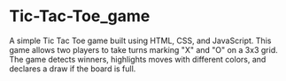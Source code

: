 # Tic-Tac-Toe_game

A simple Tic Tac Toe game built using HTML, CSS, and JavaScript.
This game allows two players to take turns marking "X" and "O" on a 3x3 grid.
The game detects winners, highlights moves with different colors, and declares a draw if the board is full.

